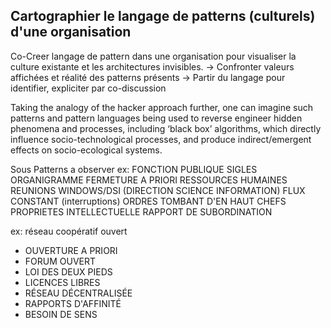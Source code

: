 ## Cartographier le langage de patterns (culturels) d'une organisation

Co-Creer langage de pattern dans une organisation pour visualiser la culture existante et les architectures invisibles.
-> Confronter valeurs affichées et réalité des patterns présents
-> Partir du langage pour identifier, expliciter par co-discussion

Taking the analogy of the hacker approach further, one can imagine such patterns and
pattern languages being used to reverse engineer hidden phenomena and processes,
including ‘black box’ algorithms, which directly influence socio-technological processes,
and produce indirect/emergent effects on socio-ecological systems.

Sous Patterns a observer
ex: FONCTION PUBLIQUE
SIGLES
ORGANIGRAMME
FERMETURE A PRIORI
RESSOURCES HUMAINES
REUNIONS
WINDOWS/DSI (DIRECTION SCIENCE INFORMATION)
FLUX CONSTANT (interruptions)
ORDRES TOMBANT D'EN HAUT 
CHEFS
PROPRIETES INTELLECTUELLE
RAPPORT DE SUBORDINATION

ex: réseau coopératif ouvert
- OUVERTURE A PRIORI
- FORUM OUVERT
- LOI DES DEUX PIEDS
- LICENCES LIBRES
- RÉSEAU DÉCENTRALISÉE
- RAPPORTS D'AFFINITÉ
- BESOIN DE SENS
